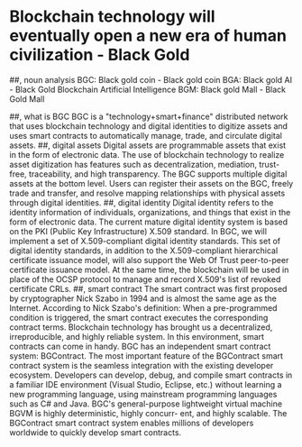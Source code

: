 # Blockchain technology will eventually open a new era of human civilization - Black Gold

##, noun analysis
BGC: Black gold coin - Black gold coin
BGA: Black gold AI - Black Gold Blockchain Artificial Intelligence
BGM: Black gold Mall - Black Gold Mall

##, what is BGC
BGC is a "technology+smart+finance" distributed network that uses blockchain technology and digital identities to digitize assets and uses smart contracts to automatically manage, trade, and circulate digital assets.
##, digital assets
Digital assets are programmable assets that exist in the form of electronic data. The use of blockchain technology to realize asset digitization has features such as decentralization, mediation, trust-free, traceability, and high transparency. The BGC supports multiple digital assets at the bottom level. Users can register their assets on the BGC, freely trade and transfer, and resolve mapping relationships with physical assets through digital identities.
##, digital identity
Digital identity refers to the identity information of individuals, organizations, and things that exist in the form of electronic data. The current mature digital identity system is based on the PKI (Public Key Infrastructure) X.509 standard. In BGC, we will implement a set of X.509-compliant digital identity standards. This set of digital identity standards, in addition to the X.509-compliant hierarchical certificate issuance model, will also support the Web Of Trust peer-to-peer certificate issuance model. At the same time, the blockchain will be used in place of the OCSP protocol to manage and record X.509's list of revoked certificate CRLs.
##, smart contract
The smart contract was first proposed by cryptographer Nick Szabo in 1994 and is almost the same age as the Internet. According to Nick Szabo's definition: When a pre-programmed condition is triggered, the smart contract executes the corresponding contract terms. Blockchain technology has brought us a decentralized, irreproducible, and highly reliable system. In this environment, smart contracts can come in handy. BGC has an independent smart contract system: BGContract.
The most important feature of the BGContract smart contract system is the seamless integration with the existing developer ecosystem. Developers can develop, debug, and compile smart contracts in a familiar IDE environment (Visual Studio, Eclipse, etc.) without learning a new programming language, using mainstream programming languages ​​such as C# and Java. BGC's general-purpose lightweight virtual machine BGVM is highly deterministic, highly concurr- ent, and highly scalable. The BGContract smart contract system enables millions of developers worldwide to quickly develop smart contracts.